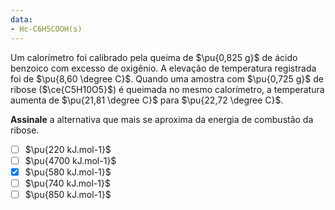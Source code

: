 ```yaml
---
data:
- Hc-C6H5COOH(s)
---
```


Um calorímetro foi calibrado pela queima de $\pu{0,825 g}$ de ácido benzoico com excesso de oxigênio. A elevação de temperatura registrada foi de $\pu{8,60 \degree C}$. Quando uma amostra com $\pu{0,725 g}$ de ribose ($\ce{C5H10O5}$) é queimada no mesmo calorímetro, a temperatura aumenta de $\pu{21,81 \degree C}$ para $\pu{22,72 \degree C}$.

**Assinale** a alternativa que mais se aproxima da energia de combustão da ribose.

- [ ] $\pu{220 kJ.mol-1}$
- [ ] $\pu{4700 kJ.mol-1}$
- [x] $\pu{580 kJ.mol-1}$
- [ ] $\pu{740 kJ.mol-1}$
- [ ] $\pu{850 kJ.mol-1}$